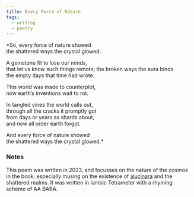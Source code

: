 ```yaml
---
title: Every Force of Nature
tags:
  - writing
  - poetry
---
```

*So, every force of nature showed  
the shattered ways the crystal glowed.

A gemstone fit to lose our minds,  
that let us know such things remote;
the broken ways the aura binds  
the empty days that time had wrote.

This world was made to counterplot,  
now earth’s inventions wait to rot.

In tangled vines the world calls out,  
through all the cracks it promptly got  
from days or years as shards about,  
and now all order earth forgot.

And every force of nature showed  
the shattered ways the crystal glowed.*
### Notes
This poem was written in 2023, and focusses on the nature of the cosmos in the book; especially musing on the existence of [alucinara](cosmology-1/alucinara.md) and the shattered realms. It was written in Iambic Tetrameter with a rhyming scheme of AA BABA.